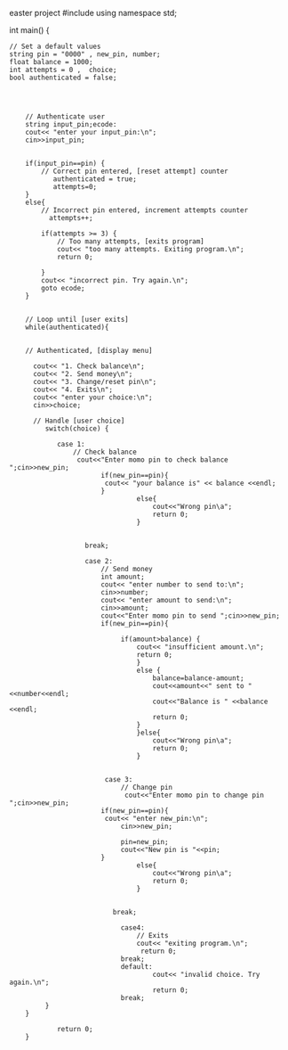 easter project
#include<iostream>
using namespace std;

int main() {
	
	// Set a default values
	string pin = "0000" , new_pin, number;
	float balance = 1000;
	int attempts = 0 ,  choice;
	bool authenticated = false;
	
	
	
		
		// Authenticate user
		string input_pin;ecode:
		cout<< "enter your input_pin:\n";
		cin>>input_pin;
		
		
		if(input_pin==pin) {
			// Correct pin entered, [reset attempt] counter
			   authenticated = true;
			   attempts=0;
		}
		else{
			// Incorrect pin entered, increment attempts counter
			  attempts++;
			  
			if(attempts >= 3) {
				// Too many attempts, [exits program]
				cout<< "too many attempts. Exiting program.\n";
				return 0;
				   
			}
			cout<< "incorrect pin. Try again.\n";
			goto ecode;   
		}
		
	
		// Loop until [user exits]
		while(authenticated){
		
		
		// Authenticated, [display menu]
	
		  cout<< "1. Check balance\n";
		  cout<< "2. Send money\n";
		  cout<< "3. Change/reset pin\n";
		  cout<< "4. Exits\n";
		  cout<< "enter your choice:\n";
		  cin>>choice;
		  
		  // Handle [user choice]
		     switch(choice) {
		     	
		     	case 1:
		     		// Check balance
		     		 cout<<"Enter momo pin to check balance ";cin>>new_pin;
		     		   	   if(new_pin==pin){
		     		   	   	cout<< "your balance is" << balance <<endl;
		     		   	   }
									else{
										cout<<"Wrong pin\a";
										return 0;	
									}
		     	
		     		
		     		   break;
		     		   
		     		   case 2:
		     		   	   // Send money
		     		   	   int amount;
		     		   	   cout<< "enter number to send to:\n";
		     		   	   cin>>number;
		     		   	   cout<< "enter amount to send:\n";
		     		   	   cin>>amount;
		     		   	   cout<<"Enter momo pin to send ";cin>>new_pin;
		     		   	   if(new_pin==pin){
		     		   	   	
				     		   	if(amount>balance) {
				     		   		cout<< "insufficient amount.\n";
				     		   		return 0;
									}
									else {
										balance=balance-amount;
										cout<<amount<<" sent to "<<number<<endl;
										cout<<"Balance is " <<balance <<endl;
										return 0;
									}
									}else{
										cout<<"Wrong pin\a";
										return 0;	
									}
									
							
							case 3:
								// Change pin
								 cout<<"Enter momo pin to change pin ";cin>>new_pin;
		     		   	   if(new_pin==pin){
		     		   	  	cout<< "enter new_pin:\n";
								cin>>new_pin;
								
								pin=new_pin;
								cout<<"New pin is "<<pin;
		     		   	   }
									else{
										cout<<"Wrong pin\a";
										return 0;	
									}
							
							 
							  break;
								  
								case4:
								  	// Exits
								  	cout<< "exiting program.\n";
								  	 return 0;
								break;  	 
								default:
								  	 	cout<< "invalid choice. Try again.\n";
								  	 	return 0;
								break;
			 }
		}
		
			 	return 0;
		}
	


